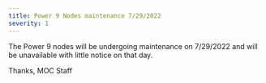 ```yaml
---
title: Power 9 Nodes maintenance 7/29/2022
severity: 1
---
```



The Power 9 nodes will be undergoing maintenance on 7/29/2022 and will be unavailable with little notice on that day.  

Thanks,
MOC Staff
